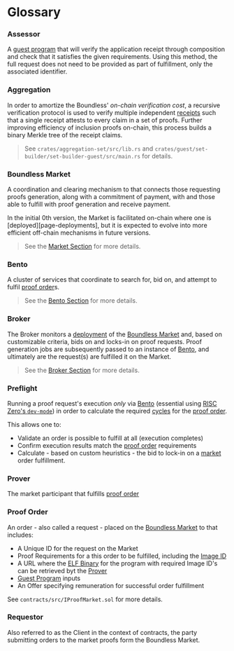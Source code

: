 # Glossary

### Assessor

A [guest program][r0-term-guest-program] that will verify the application receipt through composition and check that it satisfies the given requirements. Using this method, the full request does not need to be provided as part of fulfillment, only the associated identifier.

### Aggregation

In order to amortize the Boundless' _on-chain verification cost_, a recursive verification protocol is used to verify multiple independent [receipts][r0-term-reciept] such that a single receipt attests to every claim in a set of proofs.
Further improving efficiency of inclusion proofs on-chain, this process builds a binary Merkle tree of the receipt claims.

> See `crates/aggregation-set/src/lib.rs` and `crates/guest/set-builder/set-builder-guest/src/main.rs` for details.

### Boundless Market

A coordination and clearing mechanism to that connects those requesting proofs generation, along with a commitment of payment, with and those able to fulfill with proof generation and receive payment.

In the initial 0th version, the Market is facilitated on-chain where one is \[deployed]\[page-deployments], but it is expected to evolve into more efficient off-chain mechanisms in future versions.

> See the [Market Section][page-boundless-market] for more details.

### Bento

A cluster of services that coordinate to search for, bid on, and attempt to fulfil [proof order](#proof-order)s.

> See the [Bento Section][page-bento] for more details.

### Broker

The Broker monitors a [deployment][page-deployments] of the [Boundless Market](#boundless-market) and, based on customizable criteria, bids on and locks-in on proof requests. Proof generation jobs are subsequently passed to an instance of [Bento](#bento), and ultimately are the request(s) are fulfilled it on the Market.

> See the [Broker Section][page-broker] for more details.

### Preflight

Running a proof request's execution _only_ via [Bento](#bento) (essential using [RISC Zero's `dev-mode`][r0-page-dev-mode]) in order to calculate the required [cycles][r0-term-clock-cycles] for the [proof order](#proof-order).

This allows one to:

- Validate an order is possible to fulfill at all (execution completes)
- Confirm execution results match the [proof order](#proof-order) requirements
- Calculate - based on custom heuristics - the bid to lock-in on a [market](#boundless-market) order fulfillment.

### Prover

The market participant that fulfills [proof order](#proof-order)

### Proof Order

<!-- TODO https://linear.app/risczero/issue/BM-201/replace-proof-request-with-order -->

An order - also called a request - placed on the [Boundless Market](#boundless-market) to that includes:

- A Unique ID for the request on the Market
- Proof Requirements for a this order to be fulfilled, including the [Image ID][r0-term-image-id]
- A URL where the [ELF Binary][r0-term-elf-binary] for the program with required Image ID's can be retrieved byt the [Prover](#prover)
- [Guest Program][r0-term-guest-program] inputs
- An Offer specifying remuneration for successful order fulfillment

See `contracts/src/IProofMarket.sol` for more details.

### Requestor

<!-- TODO https://linear.app/risczero/issue/BM-202/replace-instances-of-client-with-requestor -->

Also referred to as the Client in the context of contracts, the party submitting orders to the market proofs form the Boundless Market.

[page-bento]: ./prover-manual/bento/introduction
[page-boundless-market]: ./market/README
[page-broker]: ./prover-manual/broker/introduction
[page-deployments]: ./market/deployments
[r0-page-dev-mode]: https://dev.risczero.com/api/next/generating-proofs/dev-mode
[r0-term-clock-cycles]: https://dev.risczero.com/terminology#clock-cycles
[r0-term-elf-binary]: https://dev.risczero.com/terminology#elf-binary
[r0-term-guest-program]: https://dev.risczero.com/terminology#guest-program
[r0-term-image-id]: https://dev.risczero.com/terminology#image-id
[r0-term-reciept]: https://dev.risczero.com/terminology#receipt

